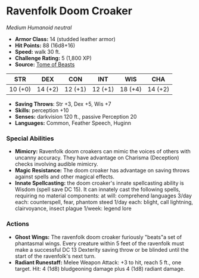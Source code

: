 # Ravenfolk Doom Croaker

*Medium* *Humanoid* *neutral*

- **Armor Class:** 14 (studded leather armor)
- **Hit Points:** 88 (16d8+16)
- **Speed:** walk 30 ft.
- **Challenge Rating:** 5 (1,800 XP)
- **Source:** [Tome of Beasts](https://koboldpress.com/kpstore/product/tome-of-beasts-for-5th-edition-print/)

| STR | DEX | CON | INT | WIS | CHA |
| --- | --- | --- | --- | --- | --- |
| 10 (+0) | 14 (+2) | 12 (+1) | 12 (+1) | 18 (+4) | 14 (+2) |

- **Saving Throws**: Str +3, Dex +5, Wis +7
- **Skills:** perception +10
- **Senses:** darkvision 120 ft., passive Perception 20
- **Languages:** Common, Feather Speech, Huginn
### Special Abilities
- **Mimicry:** Ravenfolk doom croakers can mimic the voices of others with uncanny accuracy. They have advantage on Charisma (Deception) checks involving audible mimicry.
- **Magic Resistance:** The doom croaker has advantage on saving throws against spells and other magical effects.
- **Innate Spellcasting:** the doom croaker's innate spellcasting ability is Wisdom (spell save DC 15). It can innately cast the following spells, requiring no material components:  at will: comprehend languages  3/day each: counterspell, fear, phantom steed  1/day each: blight, call lightning, clairvoyance, insect plague  1/week: legend lore
### Actions
- **Ghost Wings:** The ravenfolk doom croaker furiously "beats"a set of phantasmal wings. Every creature within 5 feet of the ravenfolk must make a successful DC 13 Dexterity saving throw or be blinded until the start of the ravenfolk's next turn.
- **Radiant Runestaff:** Melee Weapon Attack: +3 to hit, reach 5 ft., one target. Hit: 4 (1d8) bludgeoning damage plus 4 (1d8) radiant damage.
